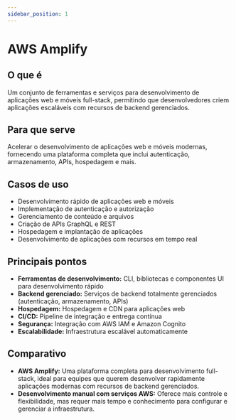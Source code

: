 ```yaml
---
sidebar_position: 1
---
```


# AWS Amplify

## O que é
Um conjunto de ferramentas e serviços para desenvolvimento de aplicações web e móveis full-stack, permitindo que desenvolvedores criem aplicações escaláveis com recursos de backend gerenciados.

## Para que serve
Acelerar o desenvolvimento de aplicações web e móveis modernas, fornecendo uma plataforma completa que inclui autenticação, armazenamento, APIs, hospedagem e mais.

## Casos de uso
- Desenvolvimento rápido de aplicações web e móveis
- Implementação de autenticação e autorização
- Gerenciamento de conteúdo e arquivos
- Criação de APIs GraphQL e REST
- Hospedagem e implantação de aplicações
- Desenvolvimento de aplicações com recursos em tempo real

## Principais pontos
- **Ferramentas de desenvolvimento:** CLI, bibliotecas e componentes UI para desenvolvimento rápido
- **Backend gerenciado:** Serviços de backend totalmente gerenciados (autenticação, armazenamento, APIs)
- **Hospedagem:** Hospedagem e CDN para aplicações web
- **CI/CD:** Pipeline de integração e entrega contínua
- **Segurança:** Integração com AWS IAM e Amazon Cognito
- **Escalabilidade:** Infraestrutura escalável automaticamente

## Comparativo
- **AWS Amplify:** Uma plataforma completa para desenvolvimento full-stack, ideal para equipes que querem desenvolver rapidamente aplicações modernas com recursos de backend gerenciados.
- **Desenvolvimento manual com serviços AWS:** Oferece mais controle e flexibilidade, mas requer mais tempo e conhecimento para configurar e gerenciar a infraestrutura. 
